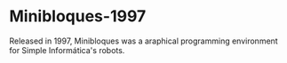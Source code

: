 # Minibloques-1997
Released in 1997, Minibloques was a araphical programming environment for Simple Informática's robots.
